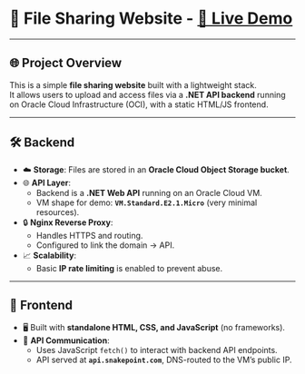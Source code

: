 # 📂 File Sharing Website - [🔗 Live Demo](https://snakefile.com)

---

## 🌐 Project Overview
This is a simple **file sharing website** built with a lightweight stack.  
It allows users to upload and access files via a **.NET API backend** running on Oracle Cloud Infrastructure (OCI), with a static HTML/JS frontend.  

---

## 🛠️ Backend

- ☁️ **Storage**: Files are stored in an **Oracle Cloud Object Storage bucket**.  
- 🌐 **API Layer**:  
  - Backend is a **.NET Web API** running on an Oracle Cloud VM.  
  - VM shape for demo: **`VM.Standard.E2.1.Micro`** (very minimal resources).  
- 🔒 **Nginx Reverse Proxy**:  
  - Handles HTTPS and routing.  
  - Configured to link the domain → API.  
- 📈 **Scalability**:  
  - Basic **IP rate limiting** is enabled to prevent abuse.  

---

## 🎨 Frontend

- 🖥️ Built with **standalone HTML, CSS, and JavaScript** (no frameworks).  
- 🔗 **API Communication**:  
  - Uses JavaScript `fetch()` to interact with backend API endpoints.  
  - API served at **`api.snakepoint.com`**, DNS-routed to the VM’s public IP.  
